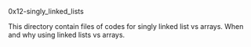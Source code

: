 0x12-singly_linked_lists

This directory contain files of codes for singly linked list vs arrays.
When and why using linked lists vs arrays.

